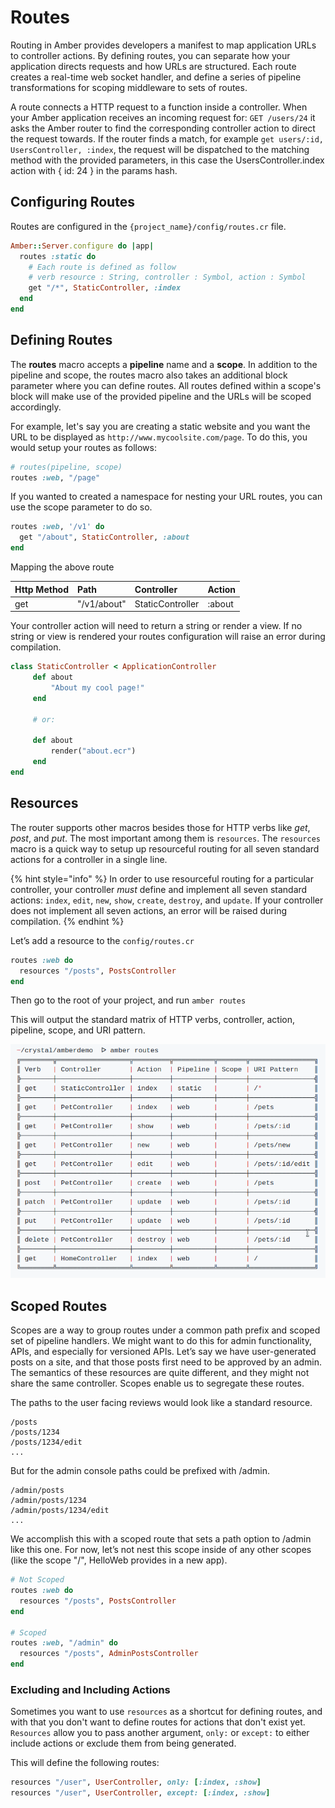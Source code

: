 # Routes
Routing in Amber provides developers a manifest to map application URLs to controller actions. By defining routes, you can separate how your application directs requests and how URLs are structured. Each route creates a real-time web socket handler, and define a series of pipeline transformations for scoping middleware to sets of routes.

A route connects a HTTP request to a function inside a controller. When your Amber application receives an incoming request for: `GET /users/24` it asks the Amber router to find the corresponding controller action to direct the request towards. If the router finds a match, for example `get users/:id, UsersController, :index`, the request will be dispatched to the matching method with the provided parameters, in this case the UsersController.index action with { id: 24 } in the params hash.

## Configuring Routes

Routes are configured in the `{project_name}/config/routes.cr` file.

```ruby
Amber::Server.configure do |app|
  routes :static do
    # Each route is defined as follow
    # verb resource : String, controller : Symbol, action : Symbol
    get "/*", StaticController, :index
  end
end
```

## Defining Routes

The **routes** macro accepts a **pipeline** name and a **scope**. In addition to the pipeline and scope, the routes macro also takes an additional block parameter where you can define routes. All routes defined within a scope's block will make use of the provided pipeline and the URLs will be scoped accordingly.

For example, let's say you are creating a static website and you want the URL to be displayed as `http://www.mycoolsite.com/page`. To do this, you would setup your routes as follows:

```ruby
# routes(pipeline, scope)
routes :web, "/page"
```

If you wanted to created a namespace for nesting your URL routes, you can use the scope parameter to do so.

```ruby
routes :web, '/v1' do
  get "/about", StaticController, :about
end
```

Mapping the above route

| Http Method | Path | Controller | Action |
| :--- | :--- | :--- | :--- |
| get | "/v1/about" | StaticController | :about |

Your controller action will need to return a string or render a view. If no string or view is rendered your routes configuration will raise an error during compilation.

```ruby
class StaticController < ApplicationController
	 def about
		 "About my cool page!"
	 end

	 # or:

	 def about
		 render("about.ecr")
	 end
end
```

## Resources

The router supports other macros besides those for HTTP verbs like _get_, _post_, and _put_. The most important among them is `resources`. The `resources` macro is a quick way to setup up resourceful routing for all seven standard actions for a controller in a single line. 

{% hint style="info" %}
In order to use resourceful routing for a particular controller, your controller _must_ define and implement all seven standard actions: `index`, `edit`, `new`, `show`, `create`, `destroy`, and `update`. If your controller does not implement all seven actions, an error will be raised during compilation.
{% endhint %}

Let’s add a resource to the `config/routes.cr`

```ruby
routes :web do
  resources "/posts", PostsController
end
```

Then go to the root of your project, and run `amber routes`

This will output the standard matrix of HTTP verbs, controller, action, pipeline, scope, and URI pattern.

![Amber Routes Matrix Example](https://raw.githubusercontent.com/amberframework/site-assets/master/images/amber_routes.png)

## Scoped Routes

Scopes are a way to group routes under a common path prefix and scoped set of pipeline handlers. We might want to do this for admin functionality, APIs, and especially for versioned APIs. Let’s say we have user-generated posts on a site, and that those posts first need to be approved by an admin. The semantics of these resources are quite different, and they might not share the same controller. Scopes enable us to segregate these routes.

The paths to the user facing reviews would look like a standard resource.

```text
/posts
/posts/1234
/posts/1234/edit
...
```

But for the admin console paths could be prefixed with /admin.

```text
/admin/posts
/admin/posts/1234
/admin/posts/1234/edit
...
```

We accomplish this with a scoped route that sets a path option to /admin like this one. For now, let’s not nest this scope inside of any other scopes \(like the scope "/", HelloWeb provides in a new app\).

```ruby
# Not Scoped
routes :web do
  resources "/posts", PostsController
end

# Scoped
routes :web, "/admin" do
  resources "/posts", AdminPostsController
end
```

### Excluding and Including Actions

Sometimes you want to use `resources` as a shortcut for defining routes, and with that you don't want to define routes for actions that don't exist yet. `Resources` allow you to pass another argument, `only:` or `except:` to either include actions or exclude them from being generated.

This will define the following routes:

```ruby
resources "/user", UserController, only: [:index, :show]
resources "/user", UserController, except: [:index, :show]
```

